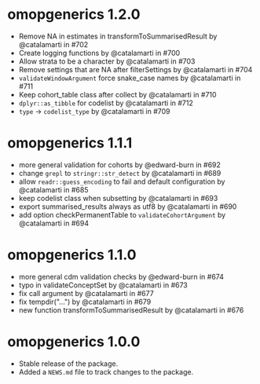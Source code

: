 # omopgenerics 1.2.0

* Remove NA in estimates in transformToSummarisedResult by @catalamarti in #702
* Create logging functions by @catalamarti in #700
* Allow strata to be a character by @catalamarti in #703
* Remove settings that are NA after filterSettings by @catalamarti in #704
* `validateWindowArgument` force snake_case names by @catalamarti in #711
* Keep cohort_table class after collect by @catalamarti in #710
* `dplyr::as_tibble` for codelist by @catalamarti in #712
* `type` -> `codelist_type` by @catalamarti in #709

# omopgenerics 1.1.1

* more general validation for cohorts by @edward-burn in #692
* change `grepl` to `stringr::str_detect` by @catalamarti in #689
* allow `readr::guess_encoding` to fail and default configuration by @catalamarti in #685
* keep codelist class when subsetting by @catalamarti in #693
* export summarised_results always as utf8 by @catalamarti in #690
* add option checkPermanentTable to `validateCohortArgument` by @catalamarti in #694

# omopgenerics 1.1.0

* more general cdm validation checks by @edward-burn in #674
* typo in validateConceptSet by @catalamarti in #673
* fix call argument by @catalamarti in #677
* fix tempdir("...") by @catalamarti in #679
* new function transformToSummarisedResult by @catalamarti in #676

# omopgenerics 1.0.0

* Stable release of the package.
* Added a `NEWS.md` file to track changes to the package.
